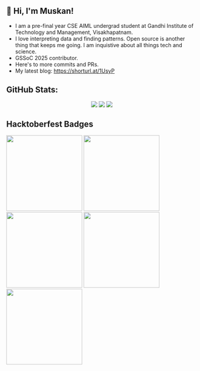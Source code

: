 ## 🦋 Hi, I'm Muskan!

<!--
**muskansngh07/muskansngh07** is a ✨ _special_ ✨ repository because its `README.md` (this file) appears on your GitHub profile.

Here are some ideas to get you started:
-->

- I am a pre-final year CSE AIML undergrad student at Gandhi Institute of Technology and Management, Visakhapatnam. 
- I love interpreting data and finding patterns. Open source is another thing that keeps me going. I am inquistive about all things tech and science.
- GSSoC 2025 contributor. 
- Here's to more commits and PRs.
- My latest blog: https://shorturl.at/1UsyP


## GitHub Stats:

<div align="center">

  <!-- GitHub Stats -->
  <img src="https://github-readme-stats.vercel.app/api?username=muskansngh07&theme=flag-india&hide_border=false&include_all_commits=false&count_private=false" />

  <!-- Streak Stats -->
  <img src="https://streak-stats.demolab.com?user=muskansngh07&theme=flag-india&hide_border=false" /> 

  <!-- Top Languages -->
  <img src="https://github-readme-stats.vercel.app/api/top-langs/?username=muskansngh07&theme=flag-india&hide_border=false&layout=compact" />

</div>


## Hacktoberfest Badges 

<img src="https://github.com/user-attachments/assets/d2bcd85c-46e1-46f2-bd1b-e91f9af99e3d" width="200" />

<img src="https://github.com/user-attachments/assets/5315bbc1-e3cf-4e69-aede-5d2a08753539" width="200" />

<img src="https://github.com/user-attachments/assets/148c8446-5058-4f91-bc1d-9f11bfd01445" width="200" />

<img src="https://github.com/user-attachments/assets/46702140-932e-417b-96da-570b132f3f05" width="200"/>

<img src="https://github.com/user-attachments/assets/ea357f77-8992-4aa3-997d-4992bb1a5436" width="200"/>

<!-- Proudly created with GPRM ( https://gprm.itsvg.in ) -->
